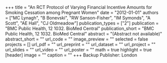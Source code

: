 +++
title = "An RCT Protocol of Varying Financial Incentive Amounts for Smoking Cessation among Pregnant Women"
date = "2012-01-01"
authors = ["MC Lynagh", "B Bonevski", "RW Sanson-Fisher", "IM Symonds", "A Scott", "AE Hall", "CJ Oldmeadow"]
publication_types = ["2"]
publication = "BMC Public Health, 12 1032. BioMed Central"
publication_short = "BMC Public Health, 12 1032. BioMed Central"
abstract = "(Abstract not available)"
abstract_short = ""
url_code = ""
image_preview = ""
selected = false
projects = []
url_pdf = ""
url_preprint = ""
url_dataset = ""
url_project = ""
url_slides = ""
url_video = ""
url_poster = ""
math = true
highlight = true
[header]
image = ""
caption = ""
+++
Backup Publisher: London
